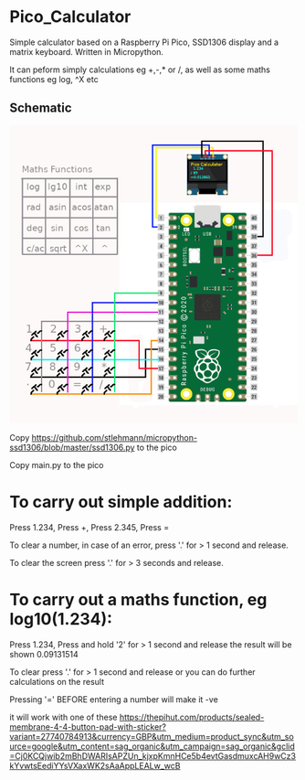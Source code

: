 # Pico_Calculator

Simple calculator based on a Raspberry Pi Pico, SSD1306 display and a matrix keyboard.
Written in Micropython.

It can peform simply calculations eg +,-,* or /, as well as some maths functions eg log, ^X etc

## Schematic
![schematic](calculator.jpg)

Copy https://github.com/stlehmann/micropython-ssd1306/blob/master/ssd1306.py to the pico

Copy main.py to the pico

# To carry out simple addition:
Press 1.234,
Press +,
Press 2.345,
Press =

To clear a number, in case of an error, press '.' for > 1 second and release.

To clear the screen press '.' for > 3 seconds and release.

# To carry out a maths function, eg log10(1.234):

Press 1.234,
Press and hold '2' for > 1 second and release
the result will be shown 0.09131514

To clear press '.' for > 1 second and release
or you can do further calculations on the result

Pressing '=' BEFORE entering a number will make it -ve

it will work with one of these https://thepihut.com/products/sealed-membrane-4-4-button-pad-with-sticker?variant=27740784913&currency=GBP&utm_medium=product_sync&utm_source=google&utm_content=sag_organic&utm_campaign=sag_organic&gclid=Cj0KCQjwib2mBhDWARIsAPZUn_kjxpKmnHCe5b4evtGasdmuxcAH9wCz3kYvwtsEediYYsVXaxWK2sAaAppLEALw_wcB
